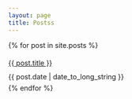 ```yaml
---
layout: page
title: Postss
---
```

{% for post in site.posts %}
<div style='line-height: 2.0;'>
  <a href="{{ post.url }}">{{ post.title }}</a><br/>
  {{ post.date | date_to_long_string }}
</div>
{% endfor %}
